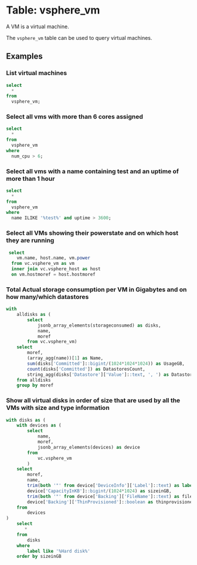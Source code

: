 # Table: vsphere_vm

A VM is a virtual machine.

The `vsphere_vm` table can be used to query virtual machines.

## Examples

### List virtual machines

```sql
select
  *
from
  vsphere_vm;
```
### Select all vms with more than 6 cores assigned

```sql
select
  *
from
  vsphere_vm
where
  num_cpu > 6;
```

### Select all vms with a name containing test and an uptime of more than 1 hour

```sql
select
  *
from
  vsphere_vm
where
  name ILIKE '%test%' and uptime > 3600;
```

### Select all VMs showing their powerstate and on which host they are running

```sql
 select 
    vm.name, host.name, vm.power 
  from vc.vsphere_vm as vm 
  inner join vc.vsphere_host as host 
  on vm.hostmoref = host.hostmoref
```

### Total Actual storage consumption per VM in Gigabytes and on how many/which datastores

```sql
with  
    alldisks as (
        select 
            jsonb_array_elements(storageconsumed) as disks, 
            name, 
            moref 
        from vc.vsphere_vm) 
    select 
        moref, 
        (array_agg(name))[1] as Name, 
        sum(disks['Committed']::bigint/(1024*1024*1024)) as UsageGB, 
        count(disks['Committed']) as DatastoresCount,
        string_agg(disks['Datastore']['Value']::text, ', ') as Datastores
    from alldisks 
    group by moref
```

### Show all virtual disks in order of size that are used by all the VMs with size and type information

```sql
with disks as (
    with devices as (
        select 
            name, 
            moref, 
            jsonb_array_elements(devices) as device     
        from 
            vc.vsphere_vm
        ) 
    select 
        moref,
        name,
        trim(both '"' from device['DeviceInfo']['Label']::text) as label,
        device['CapacityInKB']::bigint/(1024*1024) as sizeinGB,
        trim(both '"' from device['Backing']['FileName']::text) as filename,
        device['Backing']['ThinProvisioned']::boolean as thinprovisioned
    from 
        devices
)
    select 
       *
    from
        disks
    where
        label like '%Hard disk%'
    order by sizeinGB
```